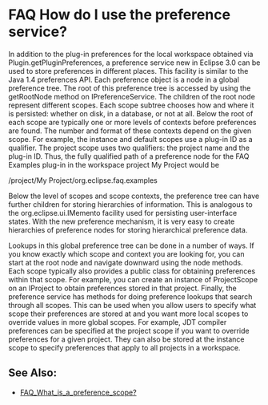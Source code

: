 

FAQ How do I use the preference service?
========================================

In addition to the plug-in preferences for the local workspace obtained via Plugin.getPluginPreferences, a preference service new in Eclipse 3.0 can be used to store preferences in different places. This facility is similar to the Java 1.4 preferences API. Each preference object is a node in a global preference tree. The root of this preference tree is accessed by using the getRootNode method on IPreferenceService. The children of the root node represent different scopes. Each scope subtree chooses how and where it is persisted: whether on disk, in a database, or not at all. Below the root of each scope are typically one or more levels of contexts before preferences are found. The number and format of these contexts depend on the given scope. For example, the instance and default scopes use a plug-in ID as a qualifier. The project scope uses two qualifiers: the project name and the plug-in ID. Thus, the fully qualified path of a preference node for the FAQ Examples plug-in in the workspace project My Project would be

   /project/My Project/org.eclipse.faq.examples

Below the level of scopes and scope contexts, the preference tree can have further children for storing hierarchies of information. This is analogous to the org.eclipse.ui.IMemento facility used for persisting user-interface states. With the new preference mechanism, it is very easy to create hierarchies of preference nodes for storing hierarchical preference data.

Lookups in this global preference tree can be done in a number of ways. If you know exactly which scope and context you are looking for, you can start at the root node and navigate downward using the node methods. Each scope typically also provides a public class for obtaining preferences within that scope. For example, you can create an instance of ProjectScope on an IProject to obtain preferences stored in that project. Finally, the preference service has methods for doing preference lookups that search through all scopes. This can be used when you allow users to specify what scope their preferences are stored at and you want more local scopes to override values in more global scopes. For example, JDT compiler preferences can be specified at the project scope if you want to override preferences for a given project. They can also be stored at the instance scope to specify preferences that apply to all projects in a workspace.

See Also:
---------

*   [FAQ\_What\_is\_a\_preference_scope?](./FAQ_What_is_a_preference_scope.md "FAQ What is a preference scope?")

